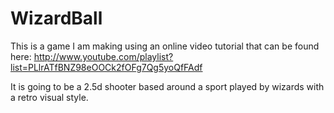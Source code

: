 WizardBall
==========

This is a game I am making using an online video tutorial that can be found here:
http://www.youtube.com/playlist?list=PLlrATfBNZ98eOOCk2fOFg7Qg5yoQfFAdf

It is going to be a 2.5d shooter based around a sport played by wizards with a retro visual style.
